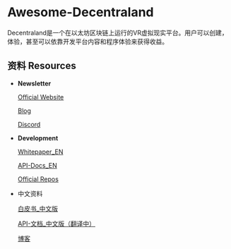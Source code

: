 # Awesome-Decentraland

Decentraland是一个在以太坊区块链上运行的VR虚拟现实平台。用户可以创建，体验，甚至可以依靠开发平台内容和程序体验来获得收益。



## 资料 Resources

- **Newsletter**

  [Official Website](https://decentraland.org/)

  [Blog](https://blog.decentraland.org/)

  [Discord](https://discord.gg/9EcuFgC)

  

- **Development**

  [Whitepaper_EN](https://decentraland.org/whitepaper.pdf)

  [API-Docs_EN](https://docs.decentraland.org/decentraland/introduction/)

  [Official Repos](https://github.com/decentraland/documentation)



- 中文资料

  [白皮书_中文版](https://decentraland.org/whitepaper-cn.pdf)

  [API-文档_中文版（翻译中）](#)

  [博客](https://blog.decentraland.org/tagged/chinese)
